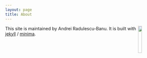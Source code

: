 ```yaml
---
layout: page
title: About
---
```


<img src="../src/images/andrei_circle.png" align="right" width="15%" height="15%" />

This site is maintained by Andrei Radulescu-Banu. It is built with [jekyll](https://github.com/jekyll/jekyll) / [minima](https://github.com/jekyll/minima). 
